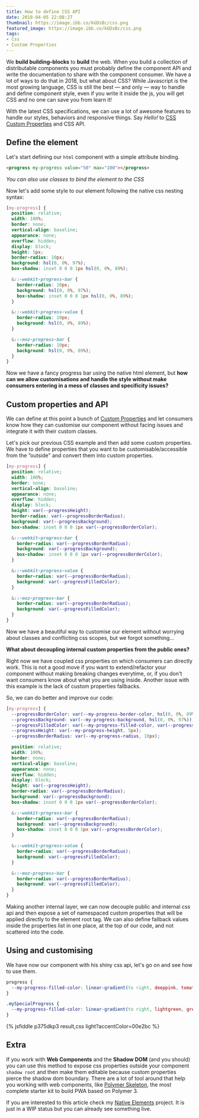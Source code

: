 ```yaml
---
title: How to define CSS API
date: 2018-04-05 22:08:27
thumbnail: https://image.ibb.co/kGDsBc/css.png
featured_image: https://image.ibb.co/kGDsBc/css.png
tags:
- Css
- Custom Properties
---
```


We **build building–blocks** to **build** the web. When you build a collection of distributable components you must probably define the component API and write the documentation to share with the component consumer. We have a lot of ways to do that in 2018, but what about CSS? While Javascript is the most growing language, CSS is still the best — and only — way to handle and define component style, even if you write it inside the js, you will get CSS and no one can save you from learn it!

With the latest CSS specifications, we can use a lot of awesome features to handle our styles, behaviors and responsive things. Say _Hello!_ to [CSS Custom Properties](https://developer.mozilla.org/en-US/docs/Web/CSS/--*) and CSS API.

## Define the element

Let's start defining our `html` component with a simple attribute binding.

```html
<progress my-progress value="50" max="100"></progress>
```
_You can also use classes to bind the element to the CSS_


Now let's add some style to our element following the native css nesting syntax:

```css
[my-progress] {
  position: relative;
  width: 100%;
  border: none;
  vertical-align: baseline;
  appearance: none;
  overflow: hidden;
  display: block;
  height: 5px;
  border-radius: 10px;
  background: hsl(0, 0%, 97%);
  box-shadow: inset 0 0 0 1px hsl(0, 0%, 89%);

  &::-webkit-progress-bar {
    border-radius: 10px;
    background: hsl(0, 0%, 97%);
    box-shadow: inset 0 0 0 1px hsl(0, 0%, 89%);
  }

  &::-webkit-progress-value {
    border-radius: 10px;
    background: hsl(0, 0%, 89%);
  }

  &::-moz-progress-bar {
    border-radius: 10px;
    background: hsl(0, 0%, 89%);
  }
}

```

Now we have a fancy progress bar using the native html element, but **how can we allow customisations and handle the style without make consumers entering in a mess of classes and specificity issues?**

## Custom properties and API

We can define at this point a bunch of [Custom Properties](https://developer.mozilla.org/en-US/docs/Web/CSS/--*) and let consumers know how they can customise our component without facing issues and integrate it with their custom classes.

Let's pick our previous CSS example and then add some custom properties. We have to define properties that you want to be customisable/accessible from the ”outside" and convert them into custom properties.


```css
[my-progress] {
  position: relative;
  width: 100%;
  border: none;
  vertical-align: baseline;
  appearance: none;
  overflow: hidden;
  display: block;
  height: var(--progressHeight);
  border-radius: var(--progressBorderRadius);
  background: var(--progressBackground);
  box-shadow: inset 0 0 0 1px var(--progressBorderColor);

  &::-webkit-progress-bar {
    border-radius: var(--progressBorderRadius);
    background: var(--progressBackground);
    box-shadow: inset 0 0 0 1px var(--progressBorderColor);
  }

  &::-webkit-progress-value {
    border-radius: var(--progressBorderRadius);
    background: var(--progressFilledColor);
  }

  &::-moz-progress-bar {
    border-radius: var(--progressBorderRadius);
    background: var(--progressFilledColor);
  }
}
```


Now we have a beautiful way to customise our element without worrying about classes and conflicting css scopes, but we forgot something...

**What about decoupling internal custom properties from the public ones?**

Right now we have coupled css properties on which consumers can directly work. This is not a good move if you want to extend/refactor your component without making breaking changes everytime, or, if you don't want consumers know about what you are using inside. Another issue with this example is the lack of custom properties fallbacks.

So, we can do better and improve our code:

```css
[my-progress] {
  --progressBorderColor: var(--my-progress-border-color, hsl(0, 0%, 89%));
  --progressBackground: var(--my-progress-background, hsl(0, 0%, 97%));
  --progressFilledColor: var(--my-progress-filled-color, var(--progressBorderColor));
  --progressHeight: var(--my-progress-height, 5px);
  --progressBorderRadius: var(--my-progress-radius, 10px);

  position: relative;
  width: 100%;
  border: none;
  vertical-align: baseline;
  appearance: none;
  overflow: hidden;
  display: block;
  height: var(--progressHeight);
  border-radius: var(--progressBorderRadius);
  background: var(--progressBackground);
  box-shadow: inset 0 0 0 1px var(--progressBorderColor);

  &::-webkit-progress-bar {
    border-radius: var(--progressBorderRadius);
    background: var(--progressBackground);
    box-shadow: inset 0 0 0 1px var(--progressBorderColor);
  }

  &::-webkit-progress-value {
    border-radius: var(--progressBorderRadius);
    background: var(--progressFilledColor);
  }

  &::-moz-progress-bar {
    border-radius: var(--progressBorderRadius);
    background: var(--progressFilledColor);
  }
}
```

Making another internal layer, we can now decouple public and internal css api and then expose a set of namespaced custom properties that will be applied directly to the element root tag. We can also define fallback values inside the properties list in one place, at the top of our code, and not scattered into the code.

## Using and customising

We have now our component with his shiny css api, let's go on and see how to use them.

```css
progress {
  --my-progress-filled-color: linear-gradient(to right, deeppink, tomato);
}

.mySpecialProgress {
  --my-progress-filled-color: linear-gradient(to right, lightgreen, greenyellow);
}
```

{% jsfiddle p375dkp3 result,css light?accentColor=00e2bc %}


## Extra
If you work with **Web Components** and the **Shadow DOM** (and you should) you can use this method to expose css properties outside your component `shadow root` and then make them editable because custom properties pierce the shadow dom boundary.
There are a lot of tool around that help you working with web components, like [Polymer Skeleton](https://github.com/PolymerX/polymer-skeleton), the most complete starter kit to build PWA based on Polymer 3.

If you are interested to this article check my [Native Elements](https://github.com/equinusocio/native-elements) project. It is just in a WIP status but you can already see something live.